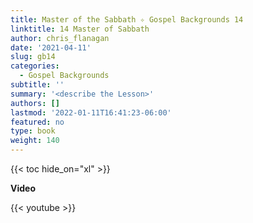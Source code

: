 ```yaml
---
title: Master of the Sabbath ✧ Gospel Backgrounds 14
linktitle: 14 Master of Sabbath
author: chris_flanagan
date: '2021-04-11'
slug: gb14
categories:
  - Gospel Backgrounds
subtitle: ''
summary: '<describe the Lesson>'
authors: []
lastmod: '2022-01-11T16:41:23-06:00'
featured: no
type: book
weight: 140 
---
```

{{< toc hide_on="xl" >}}

**Video**

{{< youtube  >}}


<script type="text/javascript">
  window.ESV_CROSSREF_OPTIONS = {
    body_background_color: 'D7E5F0',
    header_font_size: 10,
    body_font_size: 14,
    footer_font_size: 8,
    header_font_family: 'Arial',
    body_font_family: 'Times'
  };
</script>
<script src="https://static.esvmedia.org/crossref/crossref.min.js" type="text/javascript"></script> 
